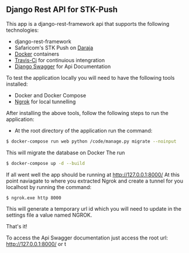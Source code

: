 ## Django Rest API for STK-Push
This app is a django-rest-framework api that supports the following technologies:
* django-rest-framework
* Safaricom's STK Push on [Daraja](https://developer.safaricom.co.ke/)
* [Docker](https://www.docker.com/) containers
* [Travis-Ci](https://travis-ci.org/) for continuious intengration
* [Django Swagger](https://django-rest-swagger.readthedocs.io/en/latest/) for Api Documentation

To test the application locally you will need to have the following tools installed: 
* Docker and Docker Compose
* [Ngrok](https://ngrok.com/) for local tunnelling

After installing the above tools, follow the following steps to run the application:
* At the root directory of the application run the command: 
 ```sh
$ docker-compose run web python /code/manage.py migrate --noinput
```
This will migrate the database on Docker
The run 
 ```sh
$ docker-compose up -d --build
```
If all went well the app should be running at http://127.0.0.1:8000/
At this point naviagate to where you extracted Ngrok and create a tunnel for you localhost by running the command: 
```sh
$ ngrok.exe http 8000
```
This will generate a temporary url id which you will need to update in the settings file a value named NGROK.

That's it!

To access the Api Swagger documentation just access the root url: http://127.0.0.1:8000/ or t



